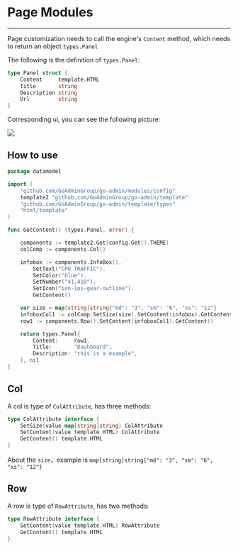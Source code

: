 # Page Modules
---

Page customization needs to call the engine's ```Content``` method, which needs to return an object ```types.Panel```

The following is the definition of ```types.Panel```:

```go
type Panel struct {
	Content     template.HTML
	Title       string       
	Description string       
	Url         string
}
```

Corresponding ui, you can see the following picture:

![](http://quizfile.dadadaa.cn/everyday/app/jlds/img/006tNbRwly1fxoz5bm02oj31ek0u0wtz.jpg)

## How to use

```go
package datamodel

import (
	"github.com/GoAdminGroup/go-admin/modules/config"
	template2 "github.com/GoAdminGroup/go-admin/template"
	"github.com/GoAdminGroup/go-admin/template/types"
	"html/template"
)

func GetContent() (types.Panel, error) {

	components := template2.Get(config.Get().THEME)
	colComp := components.Col()

	infobox := components.InfoBox().
		SetText("CPU TRAFFIC").
		SetColor("blue").
		SetNumber("41,410").
		SetIcon("ion-ios-gear-outline").
		GetContent()

	var size = map[string]string{"md": "3", "sm": "6", "xs": "12"}
	infoboxCol1 := colComp.SetSize(size).SetContent(infobox).GetContent()
	row1 := components.Row().SetContent(infoboxCol1).GetContent()

	return types.Panel{
		Content:     row1,
		Title:       "Dashboard",
		Description: "this is a example",
	}, nil
}
```

## Col

A col is type of ```ColAttribute```, has three methods: 

```go
type ColAttribute interface {
	SetSize(value map[string]string) ColAttribute 
	SetContent(value template.HTML) ColAttribute  
	GetContent() template.HTML                    
}
```

About the ```size```，example is ```map[string]string{"md": "3", "sm": "6", "xs": "12"}```

## Row

A row is type of ```RowAttribute```, has two methods: 

```go
type RowAttribute interface {
	SetContent(value template.HTML) RowAttribute
	GetContent() template.HTML                  
}
```
